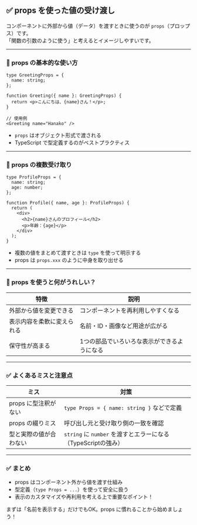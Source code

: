 ## ✅ props を使った値の受け渡し

コンポーネントに外部から値（データ）を渡すときに使うのが `props`（プロップス）です。  
「関数の引数のように使う」と考えるとイメージしやすいです。

---

### 🔸 props の基本的な使い方

```tsx
type GreetingProps = {
  name: string;
};

function Greeting({ name }: GreetingProps) {
  return <p>こんにちは、{name}さん！</p>;
}

// 使用例
<Greeting name="Hanako" />
```

- `props` はオブジェクト形式で渡される
- TypeScript で型定義するのがベストプラクティス

---

### 🔸 props の複数受け取り

```tsx
type ProfileProps = {
  name: string;
  age: number;
};

function Profile({ name, age }: ProfileProps) {
  return (
    <div>
      <h2>{name}さんのプロフィール</h2>
      <p>年齢：{age}</p>
    </div>
  );
}
```

- 複数の値をまとめて渡すときは `type` を使って明示する
- props は `props.xxx` のように中身を取り出せる

---

### 🔸 props を使うと何がうれしい？

| 特徴 | 説明 |
|------|------|
| 外部から値を変更できる | コンポーネントを再利用しやすくなる |
| 表示内容を柔軟に変えられる | 名前・ID・画像など用途が広がる |
| 保守性が高まる | 1つの部品でいろいろな表示ができるようになる |

---

### ✅ よくあるミスと注意点

| ミス | 対策 |
|------|------|
| props に型注釈がない | `type Props = { name: string }` などで定義 |
| props の綴りミス | 呼び出し元と受け取り側の一致を確認 |
| 型と実際の値が合わない | `string` に `number` を渡すとエラーになる（TypeScriptの強み） |

---

### ✅ まとめ

- props はコンポーネント外から値を渡す仕組み
- 型定義（`type Props = ...`）を使って安全に扱う
- 表示のカスタマイズや再利用を考える上で重要なポイント！

まずは「名前を表示する」だけでもOK。props に慣れることから始めましょう！